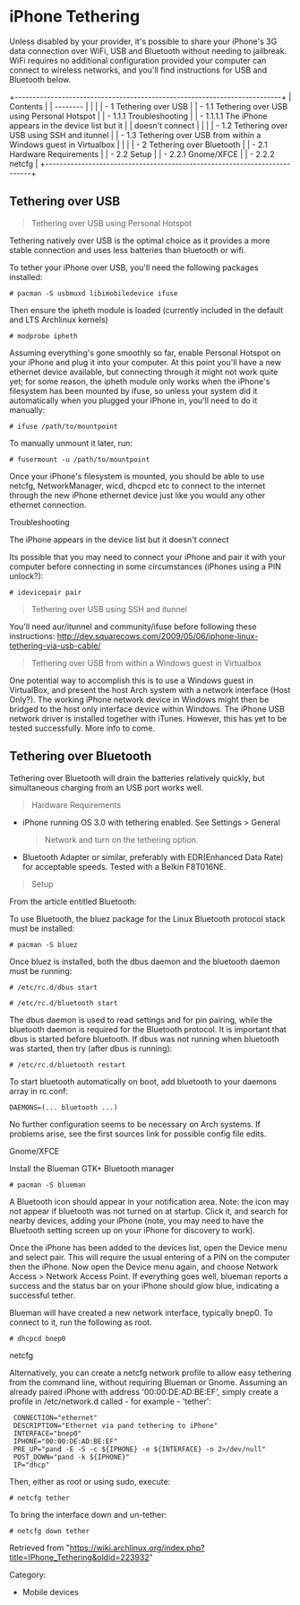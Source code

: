iPhone Tethering
================

Unless disabled by your provider, it's possible to share your iPhone's
3G data connection over WiFi, USB and Bluetooth without needing to
jailbreak. WiFi requires no additional configuration provided your
computer can connect to wireless networks, and you'll find instructions
for USB and Bluetooth below.

+--------------------------------------------------------------------------+
| Contents                                                                 |
| --------                                                                 |
|                                                                          |
| -   1 Tethering over USB                                                 |
|     -   1.1 Tethering over USB using Personal Hotspot                    |
|         -   1.1.1 Troubleshooting                                        |
|             -   1.1.1.1 The iPhone appears in the device list but it     |
|                 doesn't connect                                          |
|                                                                          |
|     -   1.2 Tethering over USB using SSH and itunnel                     |
|     -   1.3 Tethering over USB from within a Windows guest in Virtualbox |
|                                                                          |
| -   2 Tethering over Bluetooth                                           |
|     -   2.1 Hardware Requirements                                        |
|     -   2.2 Setup                                                        |
|         -   2.2.1 Gnome/XFCE                                             |
|         -   2.2.2 netcfg                                                 |
+--------------------------------------------------------------------------+

Tethering over USB
------------------

> Tethering over USB using Personal Hotspot

Tethering natively over USB is the optimal choice as it provides a more
stable connection and uses less batteries than bluetooth or wifi.

To tether your iPhone over USB, you'll need the following packages
installed:

    # pacman -S usbmuxd libimobiledevice ifuse

Then ensure the ipheth module is loaded (currently included in the
default and LTS Archlinux kernels)

    # modprobe ipheth

Assuming everything's gone smoothly so far, enable Personal Hotspot on
your iPhone and plug it into your computer. At this point you'll have a
new ethernet device available, but connecting through it might not work
quite yet; for some reason, the ipheth module only works when the
iPhone's filesystem has been mounted by ifuse, so unless your system did
it automatically when you plugged your iPhone in, you'll need to do it
manually:

    # ifuse /path/to/mountpoint

To manually unmount it later, run:

    # fusermount -u /path/to/mountpoint

Once your iPhone's filesystem is mounted, you should be able to use
netcfg, NetworkManager, wicd, dhcpcd etc to connect to the internet
through the new iPhone ethernet device just like you would any other
ethernet connection.

Troubleshooting

The iPhone appears in the device list but it doesn't connect

Its possible that you may need to connect your iPhone and pair it with
your computer before connecting in some circumstances (iPhones using a
PIN unlock?):

    # idevicepair pair

> Tethering over USB using SSH and itunnel

You'll need aur/itunnel and community/ifuse before following these
instructions:
http://dev.squarecows.com/2009/05/06/iphone-linux-tethering-via-usb-cable/

> Tethering over USB from within a Windows guest in Virtualbox

One potential way to accomplish this is to use a Windows guest in
VirtualBox, and present the host Arch system with a network interface
(Host Only?). The working iPhone network device in Windows might then be
bridged to the host only interface device within Windows. The iPhone USB
network driver is installed together with iTunes. However, this has yet
to be tested successfully. More info to come.

Tethering over Bluetooth
------------------------

Tethering over Bluetooth will drain the batteries relatively quickly,
but simultaneous charging from an USB port works well.

> Hardware Requirements

-   iPhone running OS 3.0 with tethering enabled. See Settings > General
    > Network and turn on the tethering option.
-   Bluetooth Adapter or similar, preferably with EDR(Enhanced Data
    Rate) for acceptable speeds. Tested with a Belkin F8T016NE.

> Setup

From the article entitled Bluetooth:

To use Bluetooth, the bluez package for the Linux Bluetooth protocol
stack must be installed:

    # pacman -S bluez

Once bluez is installed, both the dbus daemon and the bluetooth daemon
must be running:

    # /etc/rc.d/dbus start

    # /etc/rc.d/bluetooth start

The dbus daemon is used to read settings and for pin pairing, while the
bluetooth daemon is required for the Bluetooth protocol. It is important
that dbus is started before bluetooth. If dbus was not running when
bluetooth was started, then try (after dbus is running):

    # /etc/rc.d/bluetooth restart

To start bluetooth automatically on boot, add bluetooth to your daemons
array in rc.conf:

    DAEMONS=(... bluetooth ...)

No further configuration seems to be necessary on Arch systems. If
problems arise, see the first sources link for possible config file
edits.

Gnome/XFCE

Install the Blueman GTK+ Bluetooth manager

    # pacman -S blueman

A Bluetooth icon should appear in your notification area. Note: the icon
may not appear if bluetooth was not turned on at startup. Click it, and
search for nearby devices, adding your iPhone (note, you may need to
have the Bluetooth setting screen up on your iPhone for discovery to
work).

Once the iPhone has been added to the devices list, open the Device menu
and select pair. This will require the usual entering of a PIN on the
computer then the iPhone. Now open the Device menu again, and choose
Network Access > Network Access Point. If everything goes well, blueman
reports a success and the status bar on your iPhone should glow blue,
indicating a successful tether.

Blueman will have created a new network interface, typically bnep0. To
connect to it, run the following as root.

    # dhcpcd bnep0

netcfg

Alternatively, you can create a netcfg network profile to allow easy
tethering from the command line, without requiring Blueman or Gnome.
Assuming an already paired iPhone with address '00:00:DE:AD:BE:EF',
simply create a profile in /etc/network.d called - for example -
'tether':

     CONNECTION="ethernet"
     DESCRIPTION="Ethernet via pand tethering to iPhone"
     INTERFACE="bnep0"
     IPHONE="00:00:DE:AD:BE:EF"
     PRE_UP="pand -E -S -c ${IPHONE} -e ${INTERFACE} -n 2>/dev/null"
     POST_DOWN="pand -k ${IPHONE}"
     IP="dhcp"

Then, either as root or using sudo, execute:

    # netcfg tether

To bring the interface down and un-tether:

    # netcfg down tether

Retrieved from
"https://wiki.archlinux.org/index.php?title=IPhone_Tethering&oldid=223932"

Category:

-   Mobile devices
